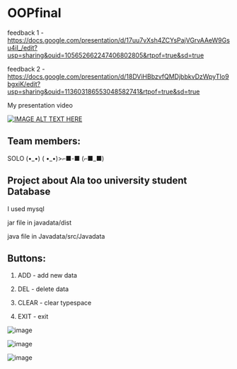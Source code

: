 # OOPfinal

feedback 1 - https://docs.google.com/presentation/d/17uu7vXsh4ZCYsPajVGrvAAeW9Gsu4iI_/edit?usp=sharing&ouid=105652662247406802805&rtpof=true&sd=true

feedback 2 - https://docs.google.com/presentation/d/18DViHBbzvfQMDjbbkvDzWpyTIo9bgxiK/edit?usp=sharing&ouid=113603186553048582741&rtpof=true&sd=true

My presentation video 


[![IMAGE ALT TEXT HERE](https://img.youtube.com/vi/wi01Tmi0tsc/0.jpg)](https://www.youtube.com/watch?v=wi01Tmi0tsc)
  
## Team members:
SOLO (•\_•) ( •\_•)>⌐■-■ (⌐■_■)

## Project about Ala too university student Database
I used mysql

jar file in javadata/dist

java file in Javadata/src/Javadata

## Buttons:

1) ADD - add new data

2) DEL - delete data

3) CLEAR - clear typespace

4) EXIT - exit 

![image](https://user-images.githubusercontent.com/73985106/147854207-96888c68-d67e-4b08-b32c-bb661a9f24c9.png)



![image](https://user-images.githubusercontent.com/73985106/147854242-e2831d53-0b8f-47c8-87d3-857561d8c67d.png)



![image](https://user-images.githubusercontent.com/73985106/147854248-e8f35a81-fedc-42f6-8f80-327fcafe3cdd.png)
